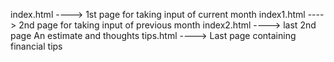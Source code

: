 index.html ----> 1st page for taking input of current month
index1.html ----> 2nd page for taking input of previous month
index2.html ----> last 2nd page An estimate and thoughts
tips.html ----> Last page containing financial tips
